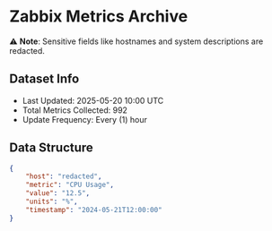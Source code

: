 # Zabbix Metrics Archive

⚠️ **Note**: Sensitive fields like hostnames and system descriptions are redacted.

## Dataset Info
- Last Updated: 2025-05-20 10:00 UTC
- Total Metrics Collected: 992
- Update Frequency: Every (1) hour

## Data Structure
```json
{
    "host": "redacted",
    "metric": "CPU Usage",
    "value": "12.5",
    "units": "%",
    "timestamp": "2024-05-21T12:00:00"
}
```
